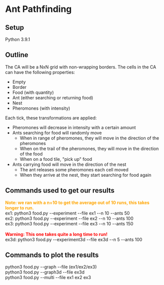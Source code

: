 # Ant Pathfinding

## Setup

Python 3.9.1

## Outline

The CA will be a NxN grid with non-wrapping borders.
The cells in the CA can have the following properties:
* Empty
* Border
* Food (with quantity)
* Ant (either searching or returning food)
* Nest
* Pheromones (with intensity)

Each tick, these transformations are applied:

* Pheromones will decrease in intensity with a certain amount
* Ants searching for food will randomly move
    * When in range of pheromones, they will move in the direction of the pheromones
    * When on the trail of the pheromones, they will move in the direction of the food
    * When on a food tile, "pick up" food
* Ants carrying food will move in the direction of the nest
    * The ant releases some pheromones each cell moved
    * When they arrive at the nest, they start searching for food again

## Commands used to get our results
<span style="color:orange">**Note: we ran with a n=10 to get the average out of 10 runs, this takes longer to run.**</span> \
ex1: python3 food.py --experiment --file ex1 --n 10 --ants 50 \
ex2: python3 food.py --experiment --file ex2 --n 10 --ants 100 \
ex3: python3 food.py --experiment --file ex3 --n 10 --ants 150 \
\
<span style="color:red">**Warning: This one takes quite a long time to run!**</span> \
ex3d: python3 food.py --experiment3d --file ex3d --n 5 --ants 100

## Commands to plot the results
python3 food.py --graph --file (ex1/ex2/ex3) \
python3 food.py --graph3d --file ex3d \
python3 food.py --multi --file ex1 ex2 ex3
